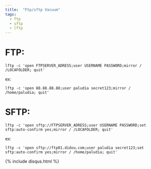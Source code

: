 ```yaml
---
title:  "Ftp/sftp Vacuum"
tags:
  - ftp
  - sftp
  - lftp
---
```


# FTP:
```shell
lftp -c 'open FTPSERVER_ADRESS;user USERNAME PASSWORD;mirror / /LOCAFOLDER; quit'
```
ex:
```shell
lftp -c 'open 88.88.88.88;user paludia secret123;mirror / /home/paludia; quit'
```
# SFTP:
```shell
lftp -c 'open sftp://FTPSERVER_ADRESS;user USERNAME PASSWORD;set sftp:auto-confirm yes;mirror / /LOCAFOLDER; quit'
```
ex:
```shell
lftp -c 'open sftp://ftp01.didou.com;user paludia secret123;set sftp:auto-confirm yes;mirror / /home/paludia; quit'
```

{% include disqus.html %}